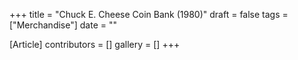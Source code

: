 +++
title = "Chuck E. Cheese Coin Bank (1980)"
draft = false
tags = ["Merchandise"]
date = ""

[Article]
contributors = []
gallery = []
+++